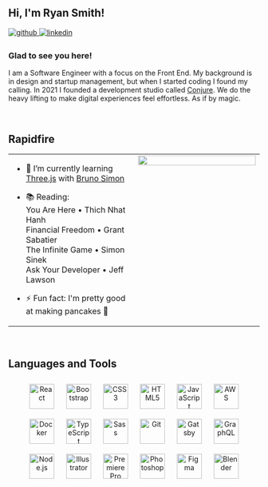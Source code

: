 ## Hi, I'm Ryan Smith!  
  

<a href="https://github.com/ryanjeffrey" target="_blank">
<img src=https://img.shields.io/badge/github-%2324292e.svg?&style=for-the-badge&logo=github&logoColor=white alt=github style="margin-bottom: 5px;" />
</a>
<a href="https://linkedin.com/in/ryan-smith-219614230" target="_blank">
<img src=https://img.shields.io/badge/linkedin-%231E77B5.svg?&style=for-the-badge&logo=linkedin&logoColor=white alt=linkedin style="margin-bottom: 5px;" />
</a>  
  



### Glad to see you here!  
I am a Software Engineer with a focus on the Front End. My background is in design and startup management, but when I started coding I found my calling. In 2021 I founded a development studio called [Conjure](https://conjure.company). We do the heavy lifting to make digital experiences feel effortless. As if by magic.  
  

<br/>  


## Rapidfire  
<table><tr><td valign="top" width="50%">

- 🧠 I’m currently learning [Three.js](https://threejs-journey) with [Bruno Simon](https://github.com/brunosimon)  
  

- 📚 Reading:<br/>
You Are Here • Thich Nhat Hanh<br/> 
Financial Freedom • Grant Sabatier<br/>
The Infinite Game • Simon Sinek<br/>
Ask Your Developer • Jeff Lawson  
  

- ⚡ Fun fact: I'm pretty good at making pancakes 🥞  


</td><td valign="top" width="50%">

<div align="center">
<img src="https://media.giphy.com/media/g79am6uuZJKSc/giphy.gif" align="center" style="width: 100%" />
</div>  


</td></tr></table>  

<br/>  


## Languages and Tools  
<div align="center">  
<img style="margin: 10px" src="https://profilinator.rishav.dev/skills-assets/react-original-wordmark.svg" alt="React" height="50" padding="10px" />  
<img style="margin: 10px" src="https://profilinator.rishav.dev/skills-assets/bootstrap-plain.svg" alt="Bootstrap" height="50" padding="10px" />  
<img style="margin: 10px" src="https://profilinator.rishav.dev/skills-assets/css3-original-wordmark.svg" alt="CSS3" height="50" padding="10px" />  
<img style="margin: 10px" src="https://profilinator.rishav.dev/skills-assets/html5-original-wordmark.svg" alt="HTML5" height="50" padding="10px" />  
<img style="margin: 10px" src="https://profilinator.rishav.dev/skills-assets/javascript-original.svg" alt="JavaScript" height="50" padding="10px" />  
<img style="margin: 10px" src="https://profilinator.rishav.dev/skills-assets/amazonwebservices-original-wordmark.svg" alt="AWS" height="50" padding="10px" />  
<img style="margin: 10px" src="https://profilinator.rishav.dev/skills-assets/docker-original-wordmark.svg" alt="Docker" height="50" padding="10px" />  
<img style="margin: 10px" src="https://profilinator.rishav.dev/skills-assets/typescript-original.svg" alt="TypeScript" height="50" padding="10px" />  
<img style="margin: 10px" src="https://profilinator.rishav.dev/skills-assets/sass-original.svg" alt="Sass" height="50" padding="10px" />  
<img style="margin: 10px" src="https://profilinator.rishav.dev/skills-assets/git-scm-icon.svg" alt="Git" height="50" padding="10px" />  
<img style="margin: 10px" src="https://profilinator.rishav.dev/skills-assets/gatsby.png" alt="Gatsby" height="50" padding="10px" />  
<img style="margin: 10px" src="https://profilinator.rishav.dev/skills-assets/graphql.png" alt="GraphQL" height="50" padding="10px" />  
<img style="margin: 10px" src="https://profilinator.rishav.dev/skills-assets/nodejs-original-wordmark.svg" alt="Node.js" height="50" padding="10px" />  
<img style="margin: 10px" src="https://profilinator.rishav.dev/skills-assets/adobe_illustrator-icon.svg" alt="Illustrator" height="50" padding="10px" />  
<img style="margin: 10px" src="https://profilinator.rishav.dev/skills-assets/adobepremierepro.png" alt="Premiere Pro" height="50" padding="10px" />  
<img style="margin: 10px" src="https://profilinator.rishav.dev/skills-assets/photoshop-plain.svg" alt="Photoshop" height="50" padding="10px" />  
<img style="margin: 10px" src="https://profilinator.rishav.dev/skills-assets/figma-icon.svg" alt="Figma" height="50" padding="10px" />  
<img style="margin: 10px" src="https://profilinator.rishav.dev/skills-assets/blender_community_badge_white.svg" alt="Blender" height="50" padding="10px" />  
</div>
<br />
